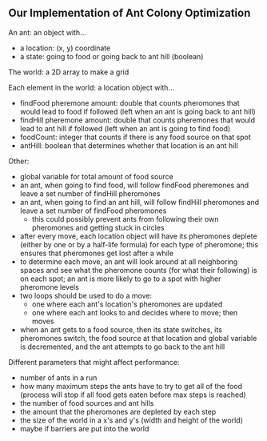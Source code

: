 ## Our Implementation of Ant Colony Optimization

An ant: an object with...
* a location: (x, y) coordinate
* a state: going to food or going back to ant hill (boolean)

The world: a 2D array to make a grid

Each element in the world: a location object with...
* findFood pheremone amount: double that counts pheromones that would lead to food if followed (left when an ant is going back to ant hill)
* findHill pheremone amount: double that counts pheremones that would lead to ant hill if followed (left when an ant is going to find food)
* foodCount: integer that counts if there is any food source on that spot
* antHill: boolean that determines whether that location is an ant hill

Other:
* global variable for total amount of food source
* an ant, when going to find food, will follow findFood pheremones and leave a set number of findHill pheromones
* an ant, when going to find an ant hill, will follow findHill pheromones and leave a set number of findFood pheromones
  * this could possibly prevent ants from following their own pheromones and getting stuck in circles
* after every move, each location object will have its pheromones deplete (either by one or by a half-life formula) for each type of pheromone; this ensures that pheromones get lost after a while
* to determine each move, an ant will look around at all neighboring spaces and see what the pheromone counts (for what their following) is on each spot; an ant is more likely to go to a spot with higher pheromone levels
* two loops should be used to do a move:
  * one where each ant's location's pheromones are updated
  * one where each ant looks to and decides where to move; then moves
* when an ant gets to a food source, then its state switches, its pheromones switch, the food source at that location and global variable is decremented, and the ant attempts to go back to the ant hill

Different parameters that might affect performance:
* number of ants in a run
* how many maximum steps the ants have to try to get all of the food (process will stop if all food gets eaten before max steps is reached)
* the number of food sources and ant hills
* the amount that the pheromones are depleted by each step
* the size of the world in a x's and y's (width and height of the world)
* maybe if barriers are put into the world
